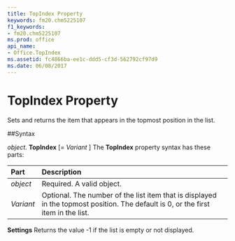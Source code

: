 ```yaml
---
title: TopIndex Property
keywords: fm20.chm5225107
f1_keywords:
- fm20.chm5225107
ms.prod: office
api_name:
- Office.TopIndex
ms.assetid: fc4866ba-ee1c-ddd5-cf3d-562792cf97d9
ms.date: 06/08/2017
---
```



# TopIndex Property



Sets and returns the item that appears in the topmost position in the list.

##Syntax

_object_. **TopIndex** [= _Variant_ ]
The  **TopIndex** property syntax has these parts:


|**Part**|**Description**|
|:-----|:-----|
| _object_|Required. A valid object.|
| _Variant_|Optional. The number of the list item that is displayed in the topmost position. The default is 0, or the first item in the list.|

 **Settings**
Returns the value -1 if the list is empty or not displayed.

